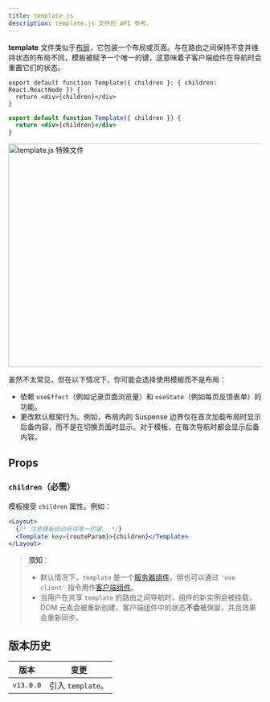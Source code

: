```yaml
---
title: template.js
description: template.js 文件的 API 参考。
---
```


**template** 文件类似于[布局](/docs/app/building-your-application/routing/layouts-and-templates#layouts)，它包装一个布局或页面。与在路由之间保持不变并维持状态的布局不同，模板被赋予一个唯一的键，这意味着子客户端组件在导航时会重置它们的状态。

```tsx filename="app/template.tsx" switcher
export default function Template({ children }: { children: React.ReactNode }) {
  return <div>{children}</div>
}
```

```jsx filename="app/template.jsx" switcher
export default function Template({ children }) {
  return <div>{children}</div>
}
```

<Image
  alt="template.js 特殊文件"
  srcLight="/docs/light/template-special-file.png"
  srcDark="/docs/dark/template-special-file.png"
  width="1600"
  height="444"
/>

虽然不太常见，但在以下情况下，你可能会选择使用模板而不是布局：

- 依赖 `useEffect`（例如记录页面浏览量）和 `useState`（例如每页反馈表单）的功能。
- 更改默认框架行为。例如，布局内的 Suspense 边界仅在首次加载布局时显示后备内容，而不是在切换页面时显示。对于模板，在每次导航时都会显示后备内容。

## Props

### `children`（必需）

模板接受 `children` 属性。例如：

```jsx filename="输出"
<Layout>
  {/* 注意模板自动获得唯一的键。 */}
  <Template key={routeParam}>{children}</Template>
</Layout>
```

> **须知**：
>
> - 默认情况下，`template` 是一个[服务器组件](/docs/app/building-your-application/rendering/server-components)，但也可以通过 `'use client'` 指令用作[客户端组件](/docs/app/building-your-application/rendering/client-components)。
> - 当用户在共享 `template` 的路由之间导航时，组件的新实例会被挂载，DOM 元素会被重新创建，客户端组件中的状态**不会**被保留，并且效果会重新同步。

## 版本历史

| 版本      | 变更              |
| --------- | ----------------- |
| `v13.0.0` | 引入 `template`。 |
